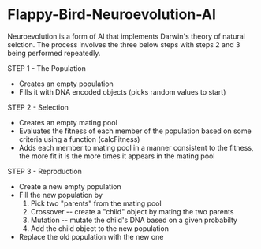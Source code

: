 # Flappy-Bird-Neuroevolution-AI

Neuroevolution is a form of AI that implements Darwin's theory of natural selction. The process involves the three below steps with steps 2 and 3 being performed repeatedly.

STEP 1 - The Population
  - Creates an empty population
  - Fills it with DNA encoded objects (picks random values to start)
  
STEP 2 - Selection
  - Creates an empty mating pool
  - Evaluates the fitness of each member of the population based on some
    criteria using a function (calcFitness)
  - Adds each member to mating pool in a manner consistent to the fitness,
    the more fit it is the more times it appears in the mating pool

STEP 3 - Reproduction
  - Create a new empty population
  - Fill the new population by
     1. Pick two "parents" from the mating pool
     2. Crossover -- create a "child" object by mating the two parents
     3. Mutation -- mutate the child's DNA based on a given probabilty
     4. Add the child object to the new population
  - Replace the old population with the new one
